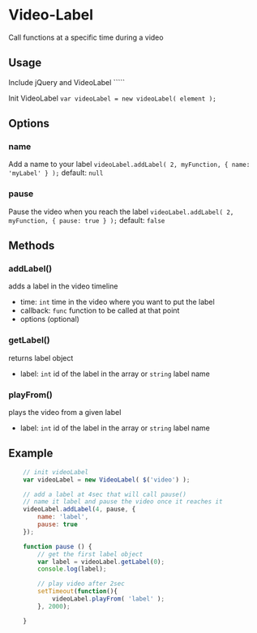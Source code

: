 # Video-Label
Call functions at a specific time during a video

## Usage
Include jQuery and VideoLabel
    ```<script src="videoLabel.js"></script>``

Init VideoLabel
    ```var videoLabel = new videoLabel( element );```

## Options
### name
Add a name to your label
    ```videoLabel.addLabel( 2, myFunction, { name: 'myLabel' } );```
default: `null`

### pause
Pause the video when you reach the label
    ```videoLabel.addLabel( 2, myFunction, { pause: true } );```
default: `false`

## Methods
### addLabel()
adds a label in the video timeline
- time: `int` time in the video where you want to put the label
- callback: `func` function to be called at that point
- options (optional)

### getLabel()
returns label object
- label: `int` id of the label in the array or `string` label name

### playFrom()
plays the video from a given label
- label: `int` id of the label in the array or `string` label name

## Example
```javascript
    // init videoLabel
    var videoLabel = new VideoLabel( $('video') );

    // add a label at 4sec that will call pause()
    // name it label and pause the video once it reaches it
    videoLabel.addLabel(4, pause, {
        name: 'label',
        pause: true
    });

    function pause () {
        // get the first label object
        var label = videoLabel.getLabel(0);
        console.log(label);

        // play video after 2sec
        setTimeout(function(){
            videoLabel.playFrom( 'label' );
        }, 2000);

    }
```
